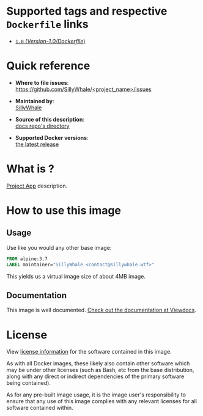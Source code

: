 # Supported tags and respective `Dockerfile` links

- [`1.0` (*Version-1.0/Dockerfile*)](https://github.com/SillyWhale/<project>/blob/<commithash>/versions/v1.0/Dockerfile)

# Quick reference

- **Where to file issues**:  
  [https://github.com/SillyWhale/<project_name>/issues](https://github.com/SillyWhale/<project_name>/issues)

- **Maintained by**:  
  [SillyWhale](https://github.com/SillyWhale/<project_name>)

- **Source of this description**:  
  [docs repo's directory](https://github.com/SillyWhale/images-doc)

- **Supported Docker versions**:  
  [the latest release](https://github.com/docker/docker-ce/releases/latest)

# What is <project app> ?

[Project App](https://<project_url>/) description.  

# How to use this image

## Usage

Use like you would any other base image:

```dockerfile
FROM alpine:3.7
LABEL maintainer="SillyWhale <contact@sillywhale.wtf>"
```

This yields us a virtual image size of about 4MB image.

## Documentation

This image is well documented. [Check out the documentation at Viewdocs](http://docs.sillywhale.com/image/).

# License

View [license information](https://<software_licence_url>) for the software contained in this image.

As with all Docker images, these likely also contain other software which may be under other licenses (such as Bash, etc from the base distribution, along with any direct or indirect dependencies of the primary software being contained).

As for any pre-built image usage, it is the image user's responsibility to ensure that any use of this image complies with any relevant licenses for all software contained within.